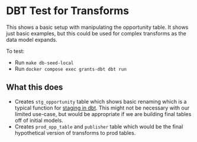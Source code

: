 # DBT Test for Transforms

This shows a basic setup with manipulating the opportunity table. It shows just basic examples, but this could be used for complex transforms as the data model expands.

To test:

* Run `make db-seed-local`
* Run `docker compose exec grants-dbt dbt run`

## What this does

* Creates `stg_opportunity` table which shows basic renaming which is a typical function for [staging in dbt](https://docs.getdbt.com/best-practices/how-we-structure/2-staging). This might not be necessary with our limited use-case, but would be appropriate if we are building final tables off of initial models.
* Creates `prod_opp_table` and `publisher` table which would be the final hypothetical version of transforms to prod tables.
